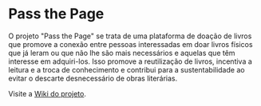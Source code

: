 # Pass the Page
O projeto "Pass the Page" se trata de uma plataforma de doação de livros que promove a conexão entre pessoas interessadas em doar livros físicos que já leram ou que não lhe são mais necessários e aquelas que têm interesse em adquiri-los. Isso promove a reutilização de livros, incentiva a leitura e a troca de conhecimento e contribui para a sustentabilidade ao evitar o descarte desnecessário de obras literárias.

Visite a [Wiki do projeto](https://github.com/luisgbr1el/pass-the-page/wiki).
